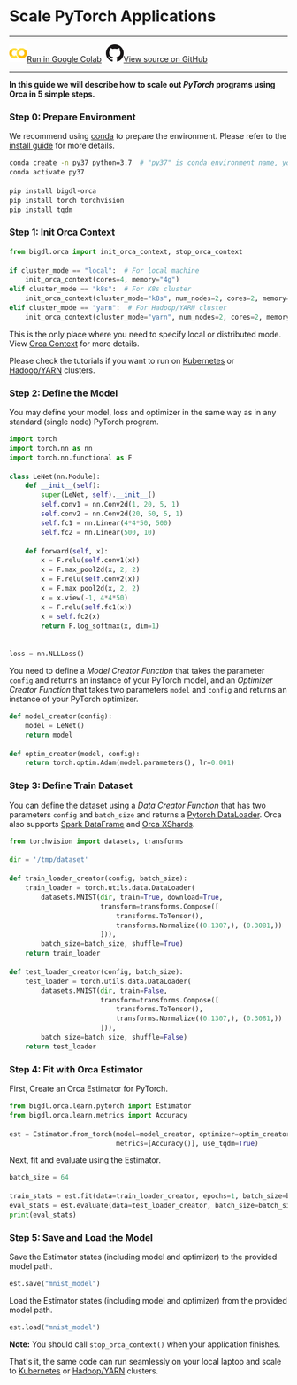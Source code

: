 # Scale PyTorch Applications

---

![](../../../../image/colab_logo_32px.png)[Run in Google Colab](https://colab.research.google.com/github/intel-analytics/BigDL/blob/main/python/orca/colab-notebook/quickstart/pytorch_lenet_mnist_spark.ipynb) &nbsp;![](../../../../image/GitHub-Mark-32px.png)[View source on GitHub](https://github.com/intel-analytics/BigDL/blob/main/python/orca/colab-notebook/quickstart/pytorch_lenet_mnist_spark.ipynb)

---

**In this guide we will describe how to scale out _PyTorch_ programs using Orca in 5 simple steps.**

### Step 0: Prepare Environment

We recommend using [conda](https://docs.conda.io/projects/conda/en/latest/user-guide/install/) to prepare the environment. Please refer to the [install guide](../Overview/install.md) for more details.

```bash
conda create -n py37 python=3.7  # "py37" is conda environment name, you can use any name you like.
conda activate py37

pip install bigdl-orca 
pip install torch torchvision
pip install tqdm
```

### Step 1: Init Orca Context
```python
from bigdl.orca import init_orca_context, stop_orca_context

if cluster_mode == "local":  # For local machine
    init_orca_context(cores=4, memory="4g")
elif cluster_mode == "k8s":  # For K8s cluster
    init_orca_context(cluster_mode="k8s", num_nodes=2, cores=2, memory="4g", master=..., container_image=...)
elif cluster_mode == "yarn":  # For Hadoop/YARN cluster
    init_orca_context(cluster_mode="yarn", num_nodes=2, cores=2, memory="4g")
```

This is the only place where you need to specify local or distributed mode. View [Orca Context](../Overview/orca-context.md) for more details.

Please check the tutorials if you want to run on [Kubernetes](../Tutorial/k8s.md) or [Hadoop/YARN](../Tutorial/yarn.md) clusters.

### Step 2: Define the Model

You may define your model, loss and optimizer in the same way as in any standard (single node) PyTorch program.

```python
import torch
import torch.nn as nn
import torch.nn.functional as F

class LeNet(nn.Module):
    def __init__(self):
        super(LeNet, self).__init__()
        self.conv1 = nn.Conv2d(1, 20, 5, 1)
        self.conv2 = nn.Conv2d(20, 50, 5, 1)
        self.fc1 = nn.Linear(4*4*50, 500)
        self.fc2 = nn.Linear(500, 10)

    def forward(self, x):
        x = F.relu(self.conv1(x))
        x = F.max_pool2d(x, 2, 2)
        x = F.relu(self.conv2(x))
        x = F.max_pool2d(x, 2, 2)
        x = x.view(-1, 4*4*50)
        x = F.relu(self.fc1(x))
        x = self.fc2(x)
        return F.log_softmax(x, dim=1)


loss = nn.NLLLoss()
```

You need to define a *Model Creator Function* that takes the parameter `config` and returns an instance of your PyTorch model, and an *Optimizer Creator Function* that takes two parameters `model` and `config` and returns an instance of your PyTorch optimizer.

```python
def model_creator(config):
    model = LeNet()
    return model

def optim_creator(model, config):
    return torch.optim.Adam(model.parameters(), lr=0.001)
```

### Step 3: Define Train Dataset

You can define the dataset using a *Data Creator Function* that has two parameters `config` and `batch_size` and returns a [Pytorch DataLoader](https://pytorch.org/docs/stable/data.html). Orca also supports [Spark DataFrame](./spark-dataframe.md) and [Orca XShards](./xshards-pandas.md).

```python
from torchvision import datasets, transforms

dir = '/tmp/dataset'

def train_loader_creator(config, batch_size):
    train_loader = torch.utils.data.DataLoader(
        datasets.MNIST(dir, train=True, download=True,
                       transform=transforms.Compose([
                           transforms.ToTensor(),
                           transforms.Normalize((0.1307,), (0.3081,))
                       ])),
        batch_size=batch_size, shuffle=True)
    return train_loader

def test_loader_creator(config, batch_size):
    test_loader = torch.utils.data.DataLoader(
        datasets.MNIST(dir, train=False,
                       transform=transforms.Compose([
                           transforms.ToTensor(),
                           transforms.Normalize((0.1307,), (0.3081,))
                       ])),
        batch_size=batch_size, shuffle=False)
    return test_loader
```

### Step 4: Fit with Orca Estimator

First, Create an Orca Estimator for PyTorch.

```python
from bigdl.orca.learn.pytorch import Estimator 
from bigdl.orca.learn.metrics import Accuracy

est = Estimator.from_torch(model=model_creator, optimizer=optim_creator, loss=loss,
                           metrics=[Accuracy()], use_tqdm=True)
```

Next, fit and evaluate using the Estimator.

```python
batch_size = 64

train_stats = est.fit(data=train_loader_creator, epochs=1, batch_size=batch_size)
eval_stats = est.evaluate(data=test_loader_creator, batch_size=batch_size)
print(eval_stats)
```

### Step 5: Save and Load the Model

Save the Estimator states (including model and optimizer) to the provided model path.
```python
est.save("mnist_model")
```

Load the Estimator states (including model and optimizer) from the provided model path.

```python
est.load("mnist_model")
```

**Note:** You should call `stop_orca_context()` when your application finishes.

That's it, the same code can run seamlessly on your local laptop and scale to [Kubernetes](../Tutorial/k8s.md) or [Hadoop/YARN](../Tutorial/yarn.md) clusters.
